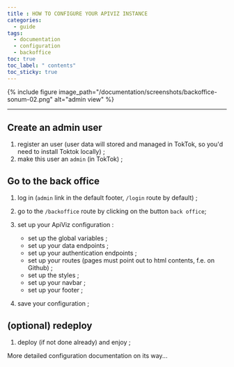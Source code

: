 ```yaml
---
title : HOW TO CONFIGURE YOUR APIVIZ INSTANCE
categories:
  - guide
tags:
  - documentation
  - configuration
  - backoffice
toc: true
toc_label: " contents"
toc_sticky: true
---
```


{% include figure image_path="/documentation/screenshots/backoffice-sonum-02.png" alt="admin view" %}


-----
## Create an admin user

1. register an user (user data will stored and managed in TokTok, so you'd need to install Toktok locally) ;
1. make this user an `admin` (in TokTok) ;

## Go to the back office

1. log in (`admin` link in the default footer, `/login` route by default) ;
1. go to the `/backoffice` route by clicking on the button `back office`;
1. set up your ApiViz configuration : 
    
    - set up the global variables ; 
    - set up your data endpoints ; 
    - set up your authentication endpoints ; 
    - set up your routes (pages must point out to html contents, f.e. on Github) ; 
    - set up the styles ;
    - set up your navbar ; 
    - set up your footer ;

1. save your configuration ;

## (optional) redeploy

1. deploy (if not done already) and enjoy ;

More detailed configuration documentation on its way...
